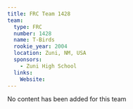 ```yaml
---
title: FRC Team 1428
team:
  type: FRC
  number: 1428
  name: T-Birds
  rookie_year: 2004
  location: Zuni, NM, USA
  sponsors:
    - Zuni High School
  links:
    Website: 
---
```

No content has been added for this team